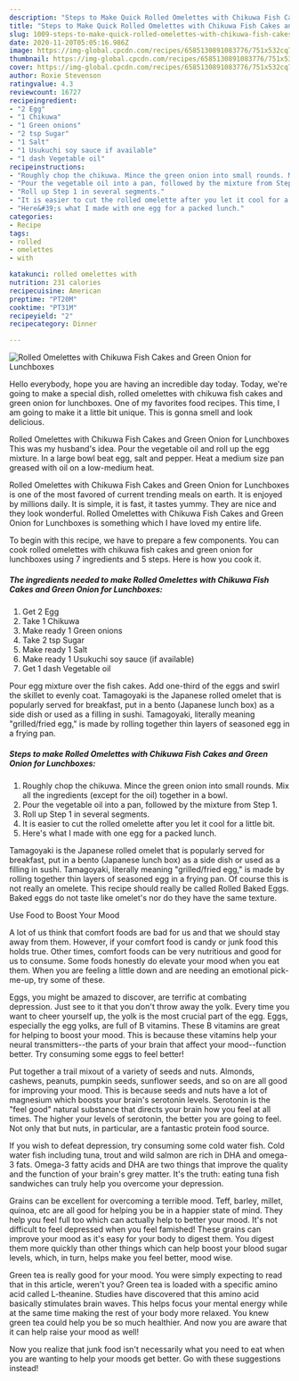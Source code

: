 ```yaml
---
description: "Steps to Make Quick Rolled Omelettes with Chikuwa Fish Cakes and Green Onion for Lunchboxes"
title: "Steps to Make Quick Rolled Omelettes with Chikuwa Fish Cakes and Green Onion for Lunchboxes"
slug: 1009-steps-to-make-quick-rolled-omelettes-with-chikuwa-fish-cakes-and-green-onion-for-lunchboxes
date: 2020-11-20T05:05:16.986Z
image: https://img-global.cpcdn.com/recipes/6585130891083776/751x532cq70/rolled-omelettes-with-chikuwa-fish-cakes-and-green-onion-for-lunchboxes-recipe-main-photo.jpg
thumbnail: https://img-global.cpcdn.com/recipes/6585130891083776/751x532cq70/rolled-omelettes-with-chikuwa-fish-cakes-and-green-onion-for-lunchboxes-recipe-main-photo.jpg
cover: https://img-global.cpcdn.com/recipes/6585130891083776/751x532cq70/rolled-omelettes-with-chikuwa-fish-cakes-and-green-onion-for-lunchboxes-recipe-main-photo.jpg
author: Roxie Stevenson
ratingvalue: 4.3
reviewcount: 16727
recipeingredient:
- "2 Egg"
- "1 Chikuwa"
- "1 Green onions"
- "2 tsp Sugar"
- "1 Salt"
- "1 Usukuchi soy sauce if available"
- "1 dash Vegetable oil"
recipeinstructions:
- "Roughly chop the chikuwa. Mince the green onion into small rounds. Mix all the ingredients (except for the oil) together in a bowl."
- "Pour the vegetable oil into a pan, followed by the mixture from Step 1."
- "Roll up Step 1 in several segments."
- "It is easier to cut the rolled omelette after you let it cool for a little bit."
- "Here&#39;s what I made with one egg for a packed lunch."
categories:
- Recipe
tags:
- rolled
- omelettes
- with

katakunci: rolled omelettes with 
nutrition: 231 calories
recipecuisine: American
preptime: "PT20M"
cooktime: "PT31M"
recipeyield: "2"
recipecategory: Dinner

---
```



![Rolled Omelettes with Chikuwa Fish Cakes and Green Onion for Lunchboxes](https://img-global.cpcdn.com/recipes/6585130891083776/751x532cq70/rolled-omelettes-with-chikuwa-fish-cakes-and-green-onion-for-lunchboxes-recipe-main-photo.jpg)

Hello everybody, hope you are having an incredible day today. Today, we're going to make a special dish, rolled omelettes with chikuwa fish cakes and green onion for lunchboxes. One of my favorites food recipes. This time, I am going to make it a little bit unique. This is gonna smell and look delicious.

Rolled Omelettes with Chikuwa Fish Cakes and Green Onion for Lunchboxes This was my husband&#39;s idea. Pour the vegetable oil and roll up the egg mixture. In a large bowl beat egg, salt and pepper. Heat a medium size pan greased with oil on a low-medium heat.

Rolled Omelettes with Chikuwa Fish Cakes and Green Onion for Lunchboxes is one of the most favored of current trending meals on earth. It is enjoyed by millions daily. It is simple, it is fast, it tastes yummy. They are nice and they look wonderful. Rolled Omelettes with Chikuwa Fish Cakes and Green Onion for Lunchboxes is something which I have loved my entire life.


To begin with this recipe, we have to prepare a few components. You can cook rolled omelettes with chikuwa fish cakes and green onion for lunchboxes using 7 ingredients and 5 steps. Here is how you cook it.

<!--inarticleads1-->

##### The ingredients needed to make Rolled Omelettes with Chikuwa Fish Cakes and Green Onion for Lunchboxes:

1. Get 2 Egg
1. Take 1 Chikuwa
1. Make ready 1 Green onions
1. Take 2 tsp Sugar
1. Make ready 1 Salt
1. Make ready 1 Usukuchi soy sauce (if available)
1. Get 1 dash Vegetable oil


Pour egg mixture over the fish cakes. Add one-third of the eggs and swirl the skillet to evenly coat. Tamagoyaki is the Japanese rolled omelet that is popularly served for breakfast, put in a bento (Japanese lunch box) as a side dish or used as a filling in sushi. Tamagoyaki, literally meaning &#34;grilled/fried egg,&#34; is made by rolling together thin layers of seasoned egg in a frying pan. 

<!--inarticleads2-->

##### Steps to make Rolled Omelettes with Chikuwa Fish Cakes and Green Onion for Lunchboxes:

1. Roughly chop the chikuwa. Mince the green onion into small rounds. Mix all the ingredients (except for the oil) together in a bowl.
1. Pour the vegetable oil into a pan, followed by the mixture from Step 1.
1. Roll up Step 1 in several segments.
1. It is easier to cut the rolled omelette after you let it cool for a little bit.
1. Here&#39;s what I made with one egg for a packed lunch.


Tamagoyaki is the Japanese rolled omelet that is popularly served for breakfast, put in a bento (Japanese lunch box) as a side dish or used as a filling in sushi. Tamagoyaki, literally meaning &#34;grilled/fried egg,&#34; is made by rolling together thin layers of seasoned egg in a frying pan. Of course this is not really an omelete. This recipe should really be called Rolled Baked Eggs. Baked eggs do not taste like omelet&#39;s nor do they have the same texture. 

Use Food to Boost Your Mood


A lot of us think that comfort foods are bad for us and that we should stay away from them. However, if your comfort food is candy or junk food this holds true. Other times, comfort foods can be very nutritious and good for us to consume. Some foods honestly do elevate your mood when you eat them. When you are feeling a little down and are needing an emotional pick-me-up, try some of these.

Eggs, you might be amazed to discover, are terrific at combating depression. Just see to it that you don't throw away the yolk. Every time you want to cheer yourself up, the yolk is the most crucial part of the egg. Eggs, especially the egg yolks, are full of B vitamins. These B vitamins are great for helping to boost your mood. This is because these vitamins help your neural transmitters--the parts of your brain that affect your mood--function better. Try consuming some eggs to feel better!

Put together a trail mixout of a variety of seeds and nuts. Almonds, cashews, peanuts, pumpkin seeds, sunflower seeds, and so on are all good for improving your mood. This is because seeds and nuts have a lot of magnesium which boosts your brain's serotonin levels. Serotonin is the "feel good" natural substance that directs your brain how you feel at all times. The higher your levels of serotonin, the better you are going to feel. Not only that but nuts, in particular, are a fantastic protein food source.

If you wish to defeat depression, try consuming some cold water fish. Cold water fish including tuna, trout and wild salmon are rich in DHA and omega-3 fats. Omega-3 fatty acids and DHA are two things that improve the quality and the function of your brain's grey matter. It's the truth: eating tuna fish sandwiches can truly help you overcome your depression. 

Grains can be excellent for overcoming a terrible mood. Teff, barley, millet, quinoa, etc are all good for helping you be in a happier state of mind. They help you feel full too which can actually help to better your mood. It's not difficult to feel depressed when you feel famished! These grains can improve your mood as it's easy for your body to digest them. You digest them more quickly than other things which can help boost your blood sugar levels, which, in turn, helps make you feel better, mood wise.

Green tea is really good for your mood. You were simply expecting to read that in this article, weren't you? Green tea is loaded with a specific amino acid called L-theanine. Studies have discovered that this amino acid basically stimulates brain waves. This helps focus your mental energy while at the same time making the rest of your body more relaxed. You knew green tea could help you be so much healthier. And now you are aware that it can help raise your mood as well!

Now you realize that junk food isn't necessarily what you need to eat when you are wanting to help your moods get better. Go  with  these suggestions  instead!

